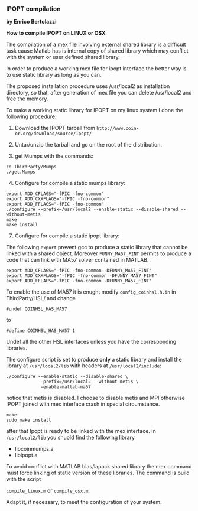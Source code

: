 ### IPOPT compilation
**by Enrico Bertolazzi**

**How to compile IPOPT on LINUX or OSX**

The compilation of a mex file involving external 
shared library is a difficult task cause Matlab
has is internal copy of shared library which
may conflict with the system or user defined
shared library.

In order to produce a working mex file for ipopt
interface the better way is to use static library
as long as you can.

The proposed installation procedure uses /usr/local2 as
installation directory, so that, after generation of
mex file you can delete /usr/local2 and free the memory.

To make a working static library for IPOPT on my linux
system I done the following procedure:

1) Download the IPOPT tarball from `http://www.coin-or.org/download/source/Ipopt/`

2) Untar/unzip the tarball and go on the root of the distribution. 

3) get Mumps with the commands:

~~~
cd ThirdParty/Mumps
./get.Mumps
~~~

4) Configure for compile a static mumps library:

~~~
export ADD_CFLAGS="-fPIC -fno-common"
export ADD_CXXFLAGS="-fPIC -fno-common"
export ADD_FFLAGS="-fPIC -fno-common"
./configure --prefix=/usr/local2 --enable-static --disable-shared --without-metis
make
make install
~~~

7) Configure for compile a static ipopt library:

The following `export` prevent gcc to produce a static
library that cannot be linked with a shared object.
Moreover `FUNNY_MA57_FINT` permits to produce a code
that can link with MA57 solver contained in MATLAB.

~~~
export ADD_CFLAGS="-fPIC -fno-common -DFUNNY_MA57_FINT"
export ADD_CXXFLAGS="-fPIC -fno-common -DFUNNY_MA57_FINT"
export ADD_FFLAGS="-fPIC -fno-common -DFUNNY_MA57_FINT"
~~~

To enable the use of MA57 it is enught modify `config_coinhsl.h.in`
in ThirdParty/HSL/ and change

`#undef COINHSL_HAS_MA57`

to 

`#define COINHSL_HAS_MA57 1`

Undef all the other HSL interfaces unless you have the
corresponding libraries.

The configure script is set to produce **only** a static
library and install the library at `/usr/local2/lib` with
headers at `/usr/local2/include`:

~~~
./configure --enable-static --disable-shared \
            --prefix=/usr/local2 --without-metis \
             -enable-matlab-ma57
~~~

notice that metis is disabled. I choose to disable metis and
MPI otherwise IPOPT joined with mex interface crash
in special circumstance.

~~~
make
sudo make install
~~~

after that Ipopt is ready to be linked with the mex interface. 
In `/usr/local2/lib` you shuold find the following library

- libcoinmumps.a
- libipopt.a

To avoid conflict with MATLAB blas/lapack shared
library the mex command must force linking of 
static version of these libraries.
The command is build with the script

`compile_linux.m` or `compile_osx.m`.

Adapt it, if necessary, to meet the configuration of your system.

